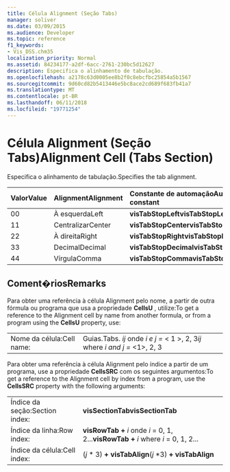 ```yaml
---
title: Célula Alignment (Seção Tabs)
manager: soliver
ms.date: 03/09/2015
ms.audience: Developer
ms.topic: reference
f1_keywords:
- Vis_DSS.chm35
localization_priority: Normal
ms.assetid: 84234177-a2df-6acc-2761-230bc5d12627
description: Especifica o alinhamento de tabulação.
ms.openlocfilehash: a2178c63d0005ee8b2f0c8ebcfbc25854a5b1567
ms.sourcegitcommit: 9d60cd82b5413446e5bc8ace2cd689f683fb41a7
ms.translationtype: MT
ms.contentlocale: pt-BR
ms.lasthandoff: 06/11/2018
ms.locfileid: "19771254"
---
```

# <a name="alignment-cell-tabs-section"></a><span data-ttu-id="e111c-103">Célula Alignment (Seção Tabs)</span><span class="sxs-lookup"><span data-stu-id="e111c-103">Alignment Cell (Tabs Section)</span></span>

<span data-ttu-id="e111c-104">Especifica o alinhamento de tabulação.</span><span class="sxs-lookup"><span data-stu-id="e111c-104">Specifies the tab alignment.</span></span>
  
|<span data-ttu-id="e111c-105">**Valor**</span><span class="sxs-lookup"><span data-stu-id="e111c-105">**Value**</span></span>|<span data-ttu-id="e111c-106">**Alignment**</span><span class="sxs-lookup"><span data-stu-id="e111c-106">**Alignment**</span></span>|<span data-ttu-id="e111c-107">**Constante de automação**</span><span class="sxs-lookup"><span data-stu-id="e111c-107">**Automation constant**</span></span>|
|:-----|:-----|:-----|
| <span data-ttu-id="e111c-108">0</span><span class="sxs-lookup"><span data-stu-id="e111c-108">0</span></span>  <br/> | <span data-ttu-id="e111c-109">À esquerda</span><span class="sxs-lookup"><span data-stu-id="e111c-109">Left</span></span>  <br/> |<span data-ttu-id="e111c-110">**visTabStopLeft**</span><span class="sxs-lookup"><span data-stu-id="e111c-110">**visTabStopLeft**</span></span> <br/> |
| <span data-ttu-id="e111c-111">1</span><span class="sxs-lookup"><span data-stu-id="e111c-111">1</span></span>  <br/> | <span data-ttu-id="e111c-112">Centralizar</span><span class="sxs-lookup"><span data-stu-id="e111c-112">Center</span></span>  <br/> |<span data-ttu-id="e111c-113">**visTabStopCenter**</span><span class="sxs-lookup"><span data-stu-id="e111c-113">**visTabStopCenter**</span></span> <br/> |
| <span data-ttu-id="e111c-114">2</span><span class="sxs-lookup"><span data-stu-id="e111c-114">2</span></span>  <br/> | <span data-ttu-id="e111c-115">À direita</span><span class="sxs-lookup"><span data-stu-id="e111c-115">Right</span></span>  <br/> |<span data-ttu-id="e111c-116">**visTabStopRight**</span><span class="sxs-lookup"><span data-stu-id="e111c-116">**visTabStopRight**</span></span> <br/> |
| <span data-ttu-id="e111c-117">3</span><span class="sxs-lookup"><span data-stu-id="e111c-117">3</span></span>  <br/> | <span data-ttu-id="e111c-118">Decimal</span><span class="sxs-lookup"><span data-stu-id="e111c-118">Decimal</span></span>  <br/> |<span data-ttu-id="e111c-119">**visTabStopDecimal**</span><span class="sxs-lookup"><span data-stu-id="e111c-119">**visTabStopDecimal**</span></span> <br/> |
| <span data-ttu-id="e111c-120">4</span><span class="sxs-lookup"><span data-stu-id="e111c-120">4</span></span>  <br/> | <span data-ttu-id="e111c-121">Vírgula</span><span class="sxs-lookup"><span data-stu-id="e111c-121">Comma</span></span>  <br/> |<span data-ttu-id="e111c-122">**visTabStopComma**</span><span class="sxs-lookup"><span data-stu-id="e111c-122">**visTabStopComma**</span></span> <br/> |
   
## <a name="remarks"></a><span data-ttu-id="e111c-123">Coment�rios</span><span class="sxs-lookup"><span data-stu-id="e111c-123">Remarks</span></span>

<span data-ttu-id="e111c-124">Para obter uma referência à célula Alignment pelo nome, a partir de outra fórmula ou programa que usa a propriedade **CellsU** , utilize:</span><span class="sxs-lookup"><span data-stu-id="e111c-124">To get a reference to the Alignment cell by name from another formula, or from a program using the **CellsU** property, use:</span></span> 
  
|||
|:-----|:-----|
| <span data-ttu-id="e111c-125">Nome da célula:</span><span class="sxs-lookup"><span data-stu-id="e111c-125">Cell name:</span></span>  <br/> | <span data-ttu-id="e111c-126">Guias.</span><span class="sxs-lookup"><span data-stu-id="e111c-126">Tabs.</span></span>  <span data-ttu-id="e111c-127">*ij* onde *i e j =* < 1 >, 2, 3</span><span class="sxs-lookup"><span data-stu-id="e111c-127">*ij*            where  *i and j =*  <1>, 2, 3</span></span>  <br/> |
   
<span data-ttu-id="e111c-128">Para obter uma referência à célula Alignment pelo índice a partir de um programa, use a propriedade **CellsSRC** com os seguintes argumentos:</span><span class="sxs-lookup"><span data-stu-id="e111c-128">To get a reference to the Alignment cell by index from a program, use the **CellsSRC** property with the following arguments:</span></span> 
  
|||
|:-----|:-----|
| <span data-ttu-id="e111c-129">Índice da seção:</span><span class="sxs-lookup"><span data-stu-id="e111c-129">Section index:</span></span>  <br/> |<span data-ttu-id="e111c-130">**visSectionTab**</span><span class="sxs-lookup"><span data-stu-id="e111c-130">**visSectionTab**</span></span> <br/> |
| <span data-ttu-id="e111c-131">Índice da linha:</span><span class="sxs-lookup"><span data-stu-id="e111c-131">Row index:</span></span>  <br/> |<span data-ttu-id="e111c-132">**visRowTab +** *i* onde *i* = 0, 1, 2...</span><span class="sxs-lookup"><span data-stu-id="e111c-132">**visRowTab +** *i*            where  *i*  = 0, 1, 2...</span></span>  <br/> |
| <span data-ttu-id="e111c-133">Índice da célula:</span><span class="sxs-lookup"><span data-stu-id="e111c-133">Cell index:</span></span>  <br/> | <span data-ttu-id="e111c-134">(*j* \* 3) **+ visTabAlign**</span><span class="sxs-lookup"><span data-stu-id="e111c-134">(*j*  \*3) **+ visTabAlign**</span></span> <br/> |
   

